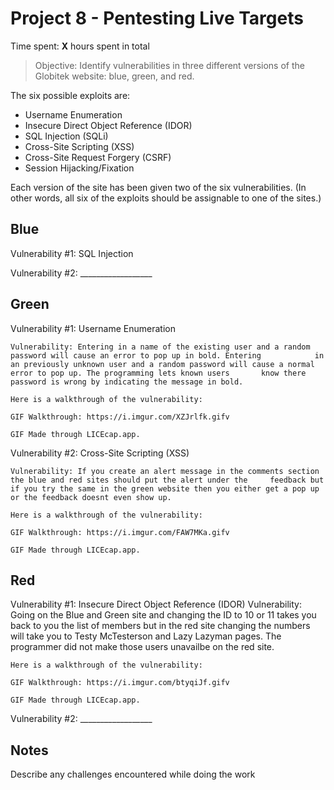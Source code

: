 # Project 8 - Pentesting Live Targets

Time spent: **X** hours spent in total

> Objective: Identify vulnerabilities in three different versions of the Globitek website: blue, green, and red.

The six possible exploits are:
* Username Enumeration
* Insecure Direct Object Reference (IDOR)
* SQL Injection (SQLi)
* Cross-Site Scripting (XSS)
* Cross-Site Request Forgery (CSRF)
* Session Hijacking/Fixation

Each version of the site has been given two of the six vulnerabilities. (In other words, all six of the exploits should be assignable to one of the sites.)

## Blue

Vulnerability #1: SQL Injection



Vulnerability #2: __________________


## Green

Vulnerability #1: Username Enumeration

	Vulnerability: Entering in a name of the existing user and a random password will cause an error to pop up in bold. Entering        	in an previously unknown user and a random password will cause a normal error to pop up. The programming lets known users 		know there password is wrong by indicating the message in bold. 

	Here is a walkthrough of the vulnerability:

	GIF Walkthrough: https://i.imgur.com/XZJrlfk.gifv

	GIF Made through LICEcap.app. 

Vulnerability #2: Cross-Site Scripting (XSS)

	Vulnerability: If you create an alert message in the comments section the blue and red sites should put the alert under the 	feedback but if you try the same in the green website then you either get a pop up or the feedback doesnt even show up. 

	Here is a walkthrough of the vulnerability:

	GIF Walkthrough: https://i.imgur.com/FAW7MKa.gifv

	GIF Made through LICEcap.app. 


## Red

Vulnerability #1: Insecure Direct Object Reference (IDOR)
	Vulnerability: Going on the Blue and Green site and changing the ID to 10 or 11 takes you back to you the list of	 members but in the red site changing the numbers will take you to Testy McTesterson and Lazy Lazyman pages. The 	 programmer did not make those users unavailbe on the red site. 
  
  	Here is a walkthrough of the vulnerability:
  
  	GIF Walkthrough: https://i.imgur.com/btyqiJf.gifv
  
  	GIF Made through LICEcap.app.

Vulnerability #2: __________________


## Notes

Describe any challenges encountered while doing the work
